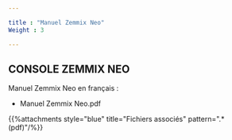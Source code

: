 ```yaml
---

title : "Manuel Zemmix Neo"
Weight : 3

---
```


## CONSOLE ZEMMIX NEO

Manuel Zemmix Neo en français :

- Manuel Zemmix Neo.pdf

{{%attachments style="blue" title="Fichiers associés" pattern=".*(pdf)"/%}}